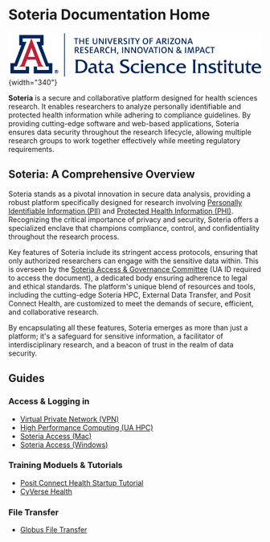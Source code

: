 # **Soteria Documentation Home**

![](assets/cover.png){width="340"}

**Soteria** is a secure and collaborative platform designed for health sciences research. It enables researchers to analyze personally identifiable and protected health information while adhering to compliance guidelines. By providing cutting-edge software and web-based applications, Soteria ensures data security throughout the research lifecycle, allowing multiple research groups to work together effectively while meeting regulatory requirements.

## Soteria: A Comprehensive Overview

Soteria stands as a pivotal innovation in secure data analysis, providing a robust platform specifically designed for research involving [Personally Identifiable Information (PII)](https://www.dol.gov/general/ppii) and [Protected Health Information (PHI)](https://www.ncbi.nlm.nih.gov/books/NBK553131/). Recognizing the critical importance of privacy and security, Soteria offers a specialized enclave that champions compliance, control, and confidentiality throughout the research process.

Key features of Soteria include its stringent access protocols, ensuring that only authorized researchers can engage with the sensitive data within. This is overseen by the [Soteria Access & Governance Committee](https://arizona.box.com/s/cyjgo0evur1bjlo44iz2ne6py0srys58) (UA ID required to access the document), a dedicated body ensuring adherence to legal and ethical standards. The platform's unique blend of resources and tools, including the cutting-edge Soteria HPC, External Data Transfer, and Posit Connect Health, are customized to meet the demands of secure, efficient, and collaborative research.

By encapsulating all these features, Soteria emerges as more than just a platform; it's a safeguard for sensitive information, a facilitator of interdisciplinary research, and a beacon of trust in the realm of data security.

## Guides

### Access & Logging in

- [Virtual Private Network (VPN)](soteria/access/vpn.md)
- [High Performance Computing (UA HPC)](soteria/access/access_hpc.md)
- [Soteria Access (Mac)](soteria/access/access_mac.md)
- [Soteria Access (Windows)](soteria/access/access_win.md)

### Training Moduels & Tutorials
- [Posit Connect Health Startup Tutorial](https://ua-data7.github.io/rsconnect-tutorial/)
- [CyVerse Health](soteria/CyVerse_Health.md)

### File Transfer   
- [Globus File Transfer](soteria/access/access_globus.md)
